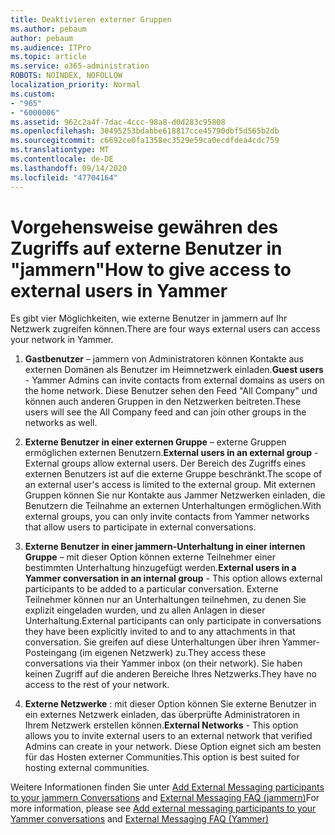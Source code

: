 ```yaml
---
title: Deaktivieren externer Gruppen
ms.author: pebaum
author: pebaum
ms.audience: ITPro
ms.topic: article
ms.service: o365-administration
ROBOTS: NOINDEX, NOFOLLOW
localization_priority: Normal
ms.custom:
- "965"
- "6000006"
ms.assetid: 962c2a4f-7dac-4ccc-98a8-d0d283c95808
ms.openlocfilehash: 30495253bdabbe618817cce45790dbf5d565b2db
ms.sourcegitcommit: c6692ce0fa1358ec3529e59ca0ecdfdea4cdc759
ms.translationtype: MT
ms.contentlocale: de-DE
ms.lasthandoff: 09/14/2020
ms.locfileid: "47704164"
---
```

# <a name="how-to-give-access-to-external-users-in-yammer"></a><span data-ttu-id="8ee46-102">Vorgehensweise gewähren des Zugriffs auf externe Benutzer in "jammern"</span><span class="sxs-lookup"><span data-stu-id="8ee46-102">How to give access to external users in Yammer</span></span>

<span data-ttu-id="8ee46-103">Es gibt vier Möglichkeiten, wie externe Benutzer in jammern auf Ihr Netzwerk zugreifen können.</span><span class="sxs-lookup"><span data-stu-id="8ee46-103">There are four ways external users can access your network in Yammer.</span></span>
  
1. <span data-ttu-id="8ee46-104">**Gastbenutzer** – jammern von Administratoren können Kontakte aus externen Domänen als Benutzer im Heimnetzwerk einladen.</span><span class="sxs-lookup"><span data-stu-id="8ee46-104">**Guest users** - Yammer Admins can invite contacts from external domains as users on the home network.</span></span> <span data-ttu-id="8ee46-105">Diese Benutzer sehen den Feed "All Company" und können auch anderen Gruppen in den Netzwerken beitreten.</span><span class="sxs-lookup"><span data-stu-id="8ee46-105">These users will see the All Company feed and can join other groups in the networks as well.</span></span>

2. <span data-ttu-id="8ee46-106">**Externe Benutzer in einer externen Gruppe** – externe Gruppen ermöglichen externen Benutzern.</span><span class="sxs-lookup"><span data-stu-id="8ee46-106">**External users in an external group** - External groups allow external users.</span></span> <span data-ttu-id="8ee46-107">Der Bereich des Zugriffs eines externen Benutzers ist auf die externe Gruppe beschränkt.</span><span class="sxs-lookup"><span data-stu-id="8ee46-107">The scope of an external user's access is limited to the external group.</span></span> <span data-ttu-id="8ee46-108">Mit externen Gruppen können Sie nur Kontakte aus Jammer Netzwerken einladen, die Benutzern die Teilnahme an externen Unterhaltungen ermöglichen.</span><span class="sxs-lookup"><span data-stu-id="8ee46-108">With external groups, you can only invite contacts from Yammer networks that allow users to participate in external conversations.</span></span>

3. <span data-ttu-id="8ee46-109">**Externe Benutzer in einer jammern-Unterhaltung in einer internen Gruppe** – mit dieser Option können externe Teilnehmer einer bestimmten Unterhaltung hinzugefügt werden.</span><span class="sxs-lookup"><span data-stu-id="8ee46-109">**External users in a Yammer conversation in an internal group** - This option allows external participants to be added to a particular conversation.</span></span> <span data-ttu-id="8ee46-110">Externe Teilnehmer können nur an Unterhaltungen teilnehmen, zu denen Sie explizit eingeladen wurden, und zu allen Anlagen in dieser Unterhaltung.</span><span class="sxs-lookup"><span data-stu-id="8ee46-110">External participants can only participate in conversations they have been explicitly invited to and to any attachments in that conversation.</span></span> <span data-ttu-id="8ee46-111">Sie greifen auf diese Unterhaltungen über ihren Yammer-Posteingang (im eigenen Netzwerk) zu.</span><span class="sxs-lookup"><span data-stu-id="8ee46-111">They access these conversations via their Yammer inbox (on their network).</span></span> <span data-ttu-id="8ee46-112">Sie haben keinen Zugriff auf die anderen Bereiche Ihres Netzwerks.</span><span class="sxs-lookup"><span data-stu-id="8ee46-112">They have no access to the rest of your network.</span></span>

4. <span data-ttu-id="8ee46-113">**Externe Netzwerke** : mit dieser Option können Sie externe Benutzer in ein externes Netzwerk einladen, das überprüfte Administratoren in Ihrem Netzwerk erstellen können.</span><span class="sxs-lookup"><span data-stu-id="8ee46-113">**External Networks** - This option allows you to invite external users to an external network that verified Admins can create in your network.</span></span> <span data-ttu-id="8ee46-114">Diese Option eignet sich am besten für das Hosten externer Communities.</span><span class="sxs-lookup"><span data-stu-id="8ee46-114">This option is best suited for hosting external communities.</span></span>

<span data-ttu-id="8ee46-115">Weitere Informationen finden Sie unter [Add External Messaging participants to your jammern Conversations](https://docs.microsoft.com/yammer/work-with-external-users/add-external-participants) and [External Messaging FAQ (jammern)](https://docs.microsoft.com/yammer/work-with-external-users/external-messaging-faq)</span><span class="sxs-lookup"><span data-stu-id="8ee46-115">For more information, please see [Add external messaging participants to your Yammer conversations](https://docs.microsoft.com/yammer/work-with-external-users/add-external-participants) and [External Messaging FAQ (Yammer)](https://docs.microsoft.com/yammer/work-with-external-users/external-messaging-faq)</span></span>
  
